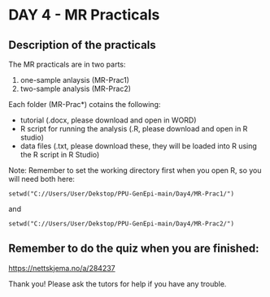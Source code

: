 # DAY 4 - MR Practicals

## Description of the practicals

The MR practicals are in two parts: 
1) one-sample anlaysis (MR-Prac1)
2) two-sample analysis (MR-Prac2)

Each folder (MR-Prac*) cotains the following:
- tutorial (.docx, please download and open in WORD)
- R script for running the analysis (.R, please download and open in R studio)
- data files (.txt, please download these, they will be loaded into R using the R script in R Studio)

Note: Remember to set the working directory first when you open R,
so you will need both here: 
```
setwd("C://Users/User/Dekstop/PPU-GenEpi-main/Day4/MR-Prac1/") 
```
and 
```
setwd("C://Users/User/Dekstop/PPU-GenEpi-main/Day4/MR-Prac2/")
```

## Remember to do the quiz when you are finished:
https://nettskjema.no/a/284237

Thank you!
Please ask the tutors for help if you have any trouble.
